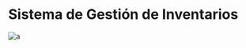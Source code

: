 # Sistema de Gestión de Inventarios

![a](https://github.com/carmonabernaldiego/inventory/assets/43613125/156d0afd-573f-4c8b-b5a4-c09955556e10)
